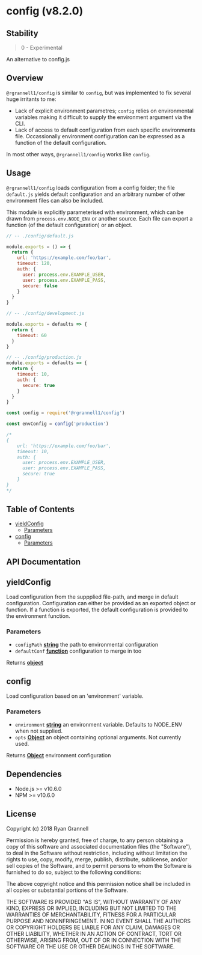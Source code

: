 
# config (v8.2.0)

## Stability

> 0 - Experimental

An alternative to config.js


## Overview

`@rgrannell1/config` is similar to `config`, but was implemented to fix several huge irritants to me:

- Lack of explicit environment parametres; `config` relies on environmental variables making it difficult to supply the environment argument via the CLI.
- Lack of access to default configuration from each specific environments file. Occassionally environment configuration can be expressed as a function of the default configuration.

In most other ways, `@rgrannell1/config` works like `config`.



## Usage

`@rgrannell1/config` loads configuration from a config folder; the file `default.js` yields default configuration and an arbitrary number of other environment files can also be included.

This module is explicitly parameterised with environment, which can be drawn from `process.env.NODE_ENV` or another source. Each file can export a function (of the default configuration) or an object.

```js
// -- ./config/default.js

module.exports = () => {
  return {
    url: 'https://example.com/foo/bar',
    timeout: 120,
    auth: {
      user: process.env.EXAMPLE_USER,
      user: process.env.EXAMPLE_PASS,
      secure: false
    }
  }
}
```
```js
// -- ./config/development.js

module.exports = defaults => {
  return {
    timeout: 60
  }
}
```
```js
// -- ./config/production.js
module.exports = defaults => {
  return {
    timeout: 10,
    auth: {
      secure: true
    }
  }
}
```

```js
const config = require('@rgrannell1/config')

const envConfig = config('production')

/*
{
    url: 'https://example.com/foo/bar',
    timeout: 10,
    auth: {
      user: process.env.EXAMPLE_USER,
      user: process.env.EXAMPLE_PASS,
      secure: true
    }
}
*/
```


## Table of Contents

- [yieldConfig](#yieldconfig)
  * [Parameters](#parameters)
- [config](#config)
  * [Parameters](#parameters-1)

## API Documentation

<!-- Generated by documentation.js. Update this documentation by updating the source code. -->

## yieldConfig

Load configuration from the suppplied file-path, and merge in default configuration. Configuration
can either be provided as an exported object or function. If a function is exported, the default
configuration is provided to the environment function.

### Parameters

-   `configPath` **[string][1]** the path to environmental configuration
-   `defaultConf` **[function][2]** configuration to merge in too

Returns **[object][3]** 

## config

Load configuration based on an 'environment' variable.

### Parameters

-   `environment` **[string][1]** an environment variable. Defaults to NODE_ENV when not supplied.
-   `opts` **[Object][3]** an object containing optional arguments. Not currently used.

Returns **[Object][3]** environment configuration

[1]: https://developer.mozilla.org/docs/Web/JavaScript/Reference/Global_Objects/String

[2]: https://developer.mozilla.org/docs/Web/JavaScript/Reference/Statements/function

[3]: https://developer.mozilla.org/docs/Web/JavaScript/Reference/Global_Objects/Object


## Dependencies

- Node.js >= v10.6.0
- NPM >= v10.6.0

## License

Copyright (c) 2018 Ryan Grannell

Permission is hereby granted, free of charge, to any person obtaining a copy of this software and associated documentation files (the "Software"), to deal in the Software without restriction, including without limitation the rights to use, copy, modify, merge, publish, distribute, sublicense, and/or sell copies of the Software, and to permit persons to whom the Software is furnished to do so, subject to the following conditions:

The above copyright notice and this permission notice shall be included in all copies or substantial portions of the Software.

THE SOFTWARE IS PROVIDED "AS IS", WITHOUT WARRANTY OF ANY KIND, EXPRESS OR IMPLIED, INCLUDING BUT NOT LIMITED TO THE WARRANTIES OF MERCHANTABILITY, FITNESS FOR A PARTICULAR PURPOSE AND NONINFRINGEMENT. IN NO EVENT SHALL THE AUTHORS OR COPYRIGHT HOLDERS BE LIABLE FOR ANY CLAIM, DAMAGES OR OTHER LIABILITY, WHETHER IN AN ACTION OF CONTRACT, TORT OR OTHERWISE, ARISING FROM, OUT OF OR IN CONNECTION WITH THE SOFTWARE OR THE USE OR OTHER DEALINGS IN THE SOFTWARE.
